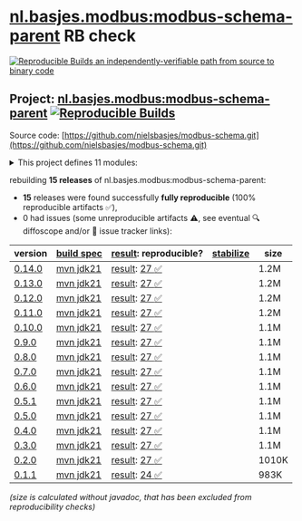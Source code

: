 [nl.basjes.modbus:modbus-schema-parent](https://central.sonatype.com/artifact/nl.basjes.modbus/modbus-schema-parent/versions) RB check
=======

[![Reproducible Builds](https://reproducible-builds.org/images/logos/rb.svg) an independently-verifiable path from source to binary code](https://reproducible-builds.org/)

## Project: [nl.basjes.modbus:modbus-schema-parent](https://central.sonatype.com/artifact/nl.basjes.modbus/modbus-schema-parent/versions) [![Reproducible Builds](https://img.shields.io/endpoint?url=https://raw.githubusercontent.com/jvm-repo-rebuild/reproducible-central/master/content/nl/basjes/modbus/modbus-schema-parent/badge.json)](https://github.com/jvm-repo-rebuild/reproducible-central/blob/master/content/nl/basjes/modbus/modbus-schema-parent/README.md)

Source code: [https://github.com/nielsbasjes/modbus-schema.git](https://github.com/nielsbasjes/modbus-schema.git)

<details><summary>This project defines 11 modules:</summary>

* [nl.basjes.modbus:modbus-api](https://central.sonatype.com/artifact/nl.basjes.modbus/modbus-api/overview)
* [nl.basjes.modbus:modbus-api-digitalpetri](https://central.sonatype.com/artifact/nl.basjes.modbus/modbus-api-digitalpetri/overview)
* [nl.basjes.modbus:modbus-api-j2mod](https://central.sonatype.com/artifact/nl.basjes.modbus/modbus-api-j2mod/overview)
* [nl.basjes.modbus:modbus-api-parent](https://central.sonatype.com/artifact/nl.basjes.modbus/modbus-api-parent/overview)
* [nl.basjes.modbus:modbus-api-plc4j](https://central.sonatype.com/artifact/nl.basjes.modbus/modbus-api-plc4j/overview)
* [nl.basjes.modbus:modbus-api-testing](https://central.sonatype.com/artifact/nl.basjes.modbus/modbus-api-testing/overview)
* [nl.basjes.modbus:modbus-schema-bom](https://central.sonatype.com/artifact/nl.basjes.modbus/modbus-schema-bom/overview)
* [nl.basjes.modbus:modbus-schema-device](https://central.sonatype.com/artifact/nl.basjes.modbus/modbus-schema-device/overview)
* [nl.basjes.modbus:modbus-schema-maven-plugin](https://central.sonatype.com/artifact/nl.basjes.modbus/modbus-schema-maven-plugin/overview)
* [nl.basjes.modbus:modbus-schema-parent](https://central.sonatype.com/artifact/nl.basjes.modbus/modbus-schema-parent/overview)
* [nl.basjes.modbus:modbus-schema-reference](https://central.sonatype.com/artifact/nl.basjes.modbus/modbus-schema-reference/overview)
</details>

rebuilding **15 releases** of nl.basjes.modbus:modbus-schema-parent:
- **15** releases were found successfully **fully reproducible** (100% reproducible artifacts :white_check_mark:),
- 0 had issues (some unreproducible artifacts :warning:, see eventual :mag: diffoscope and/or :memo: issue tracker links):

| version | [build spec](/BUILDSPEC.md) | [result](https://reproducible-builds.org/docs/jvm/): reproducible? | [stabilize](https://github.com/google/oss-rebuild/blob/main/cmd/stabilize/README.md) | size |
| -- | --------- | ------ | ------ | -- |
| [0.14.0](https://central.sonatype.com/artifact/nl.basjes.modbus/modbus-schema-parent/0.14.0/pom) | [mvn jdk21](modbus-schema-parent-0.14.0.buildspec) | [result](modbus-schema-parent-0.14.0.buildinfo): [27 :white_check_mark: ](modbus-schema-parent-0.14.0.buildcompare) | | 1.2M |
| [0.13.0](https://central.sonatype.com/artifact/nl.basjes.modbus/modbus-schema-parent/0.13.0/pom) | [mvn jdk21](modbus-schema-parent-0.13.0.buildspec) | [result](modbus-schema-parent-0.13.0.buildinfo): [27 :white_check_mark: ](modbus-schema-parent-0.13.0.buildcompare) | | 1.2M |
| [0.12.0](https://central.sonatype.com/artifact/nl.basjes.modbus/modbus-schema-parent/0.12.0/pom) | [mvn jdk21](modbus-schema-parent-0.12.0.buildspec) | [result](modbus-schema-parent-0.12.0.buildinfo): [27 :white_check_mark: ](modbus-schema-parent-0.12.0.buildcompare) | | 1.2M |
| [0.11.0](https://central.sonatype.com/artifact/nl.basjes.modbus/modbus-schema-parent/0.11.0/pom) | [mvn jdk21](modbus-schema-parent-0.11.0.buildspec) | [result](modbus-schema-parent-0.11.0.buildinfo): [27 :white_check_mark: ](modbus-schema-parent-0.11.0.buildcompare) | | 1.2M |
| [0.10.0](https://central.sonatype.com/artifact/nl.basjes.modbus/modbus-schema-parent/0.10.0/pom) | [mvn jdk21](modbus-schema-parent-0.10.0.buildspec) | [result](modbus-schema-parent-0.10.0.buildinfo): [27 :white_check_mark: ](modbus-schema-parent-0.10.0.buildcompare) | | 1.1M |
| [0.9.0](https://central.sonatype.com/artifact/nl.basjes.modbus/modbus-schema-parent/0.9.0/pom) | [mvn jdk21](modbus-schema-parent-0.9.0.buildspec) | [result](modbus-schema-parent-0.9.0.buildinfo): [27 :white_check_mark: ](modbus-schema-parent-0.9.0.buildcompare) | | 1.1M |
| [0.8.0](https://central.sonatype.com/artifact/nl.basjes.modbus/modbus-schema-parent/0.8.0/pom) | [mvn jdk21](modbus-schema-parent-0.8.0.buildspec) | [result](modbus-schema-parent-0.8.0.buildinfo): [27 :white_check_mark: ](modbus-schema-parent-0.8.0.buildcompare) | | 1.1M |
| [0.7.0](https://central.sonatype.com/artifact/nl.basjes.modbus/modbus-schema-parent/0.7.0/pom) | [mvn jdk21](modbus-schema-parent-0.7.0.buildspec) | [result](modbus-schema-parent-0.7.0.buildinfo): [27 :white_check_mark: ](modbus-schema-parent-0.7.0.buildcompare) | | 1.1M |
| [0.6.0](https://central.sonatype.com/artifact/nl.basjes.modbus/modbus-schema-parent/0.6.0/pom) | [mvn jdk21](modbus-schema-parent-0.6.0.buildspec) | [result](modbus-schema-parent-0.6.0.buildinfo): [27 :white_check_mark: ](modbus-schema-parent-0.6.0.buildcompare) | | 1.1M |
| [0.5.1](https://central.sonatype.com/artifact/nl.basjes.modbus/modbus-schema-parent/0.5.1/pom) | [mvn jdk21](modbus-schema-parent-0.5.1.buildspec) | [result](modbus-schema-parent-0.5.1.buildinfo): [27 :white_check_mark: ](modbus-schema-parent-0.5.1.buildcompare) | | 1.1M |
| [0.5.0](https://central.sonatype.com/artifact/nl.basjes.modbus/modbus-schema-parent/0.5.0/pom) | [mvn jdk21](modbus-schema-parent-0.5.0.buildspec) | [result](modbus-schema-parent-0.5.0.buildinfo): [27 :white_check_mark: ](modbus-schema-parent-0.5.0.buildcompare) | | 1.1M |
| [0.4.0](https://central.sonatype.com/artifact/nl.basjes.modbus/modbus-schema-parent/0.4.0/pom) | [mvn jdk21](modbus-schema-parent-0.4.0.buildspec) | [result](modbus-schema-parent-0.4.0.buildinfo): [27 :white_check_mark: ](modbus-schema-parent-0.4.0.buildcompare) | | 1.1M |
| [0.3.0](https://central.sonatype.com/artifact/nl.basjes.modbus/modbus-schema-parent/0.3.0/pom) | [mvn jdk21](modbus-schema-parent-0.3.0.buildspec) | [result](modbus-schema-parent-0.3.0.buildinfo): [27 :white_check_mark: ](modbus-schema-parent-0.3.0.buildcompare) | | 1.1M |
| [0.2.0](https://central.sonatype.com/artifact/nl.basjes.modbus/modbus-schema-parent/0.2.0/pom) | [mvn jdk21](modbus-schema-parent-0.2.0.buildspec) | [result](modbus-schema-parent-0.2.0.buildinfo): [27 :white_check_mark: ](modbus-schema-parent-0.2.0.buildcompare) | | 1010K |
| [0.1.1](https://central.sonatype.com/artifact/nl.basjes.modbus/modbus-schema-parent/0.1.1/pom) | [mvn jdk21](modbus-schema-parent-0.1.1.buildspec) | [result](modbus-schema-parent-0.1.1.buildinfo): [24 :white_check_mark: ](modbus-schema-parent-0.1.1.buildcompare) | | 983K |

<i>(size is calculated without javadoc, that has been excluded from reproducibility checks)</i>
